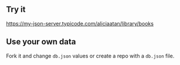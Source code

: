 ## Try it

https://my-json-server.typicode.com/aliciaatan/library/books

## Use your own data

Fork it and change `db.json` values or create a repo with a `db.json` file.
